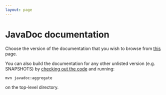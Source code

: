 ```yaml
---
layout: page
---
```


# JavaDoc documentation

Choose the version of the documentation that you wish to browse from
[this][javadocs] page.

You can also build the documentation for any other unlisted version
(e.g. SNAPSHOTS) by [checking out the code][SourceCode] and running:

    mvn javadoc:aggregate
    
on the top-level directory.

[javadocs]: apidocs/
[SourceCode]: SourceCode.html

